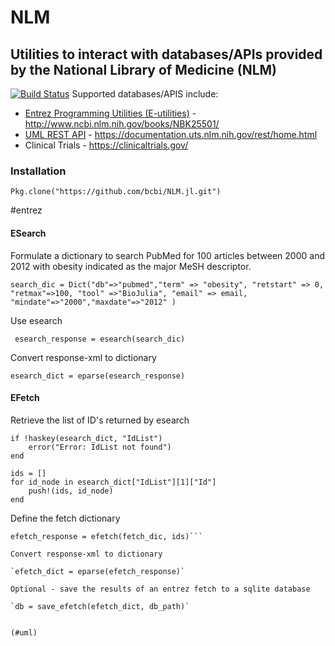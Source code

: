 <!--
@Author: isa
@Date:   2016-05-13T16:37:00-04:00
@Last modified by:   isa
@Last modified time: 2016-05-19T16:12:10-04:00
-->



# NLM
## Utilities to interact with databases/APIs provided by the National Library of Medicine (NLM)
[![Build Status](https://travis-ci.org/bcbi/NLM.jl.svg?branch=master)](https://travis-ci.org/bcbi/NLM.jl)
Supported databases/APIS include:

- [Entrez Programming Utilities (E-utilities)](#entrez) - http://www.ncbi.nlm.nih.gov/books/NBK25501/
- [UML REST API](#uml) - https://documentation.uts.nlm.nih.gov/rest/home.html
- Clinical Trials - https://clinicaltrials.gov/

### Installation
```{Julia}
Pkg.clone("https://github.com/bcbi/NLM.jl.git")
```

#entrez

#### ESearch
Formulate a dictionary to search PubMed for 100 articles between 2000 and 2012
with obesity indicated as the major MeSH descriptor.


`search_dic = Dict("db"=>"pubmed","term" => "obesity",
 "retstart" => 0, "retmax"=>100, "tool" =>"BioJulia",
 "email" => email, "mindate"=>"2000","maxdate"=>"2012" )`

Use esearch

` esearch_response = esearch(search_dic)`

Convert response-xml to dictionary

`esearch_dict = eparse(esearch_response)`  

#### EFetch
Retrieve the list of ID's returned by esearch

    if !haskey(esearch_dict, "IdList")
        error("Error: IdList not found")
    end

    ids = []
    for id_node in esearch_dict["IdList"][1]["Id"]
        push!(ids, id_node)
    end

Define the fetch dictionary

```fetch_dic = Dict("db"=>"pubmed","tool" =>"BioJulia", "email" => email, "retmode" => "xml", "rettype"=>"null")
efetch_response = efetch(fetch_dic, ids)```

Convert response-xml to dictionary

`efetch_dict = eparse(efetch_response)`

Optional - save the results of an entrez fetch to a sqlite database

`db = save_efetch(efetch_dict, db_path)`


(#uml)
